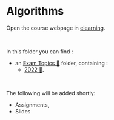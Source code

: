 # Algorithms 

Οpen the course webpage in [elearning](https://elearning.auth.gr/course/view.php?id=9809).<br/>

<br/>

In this folder you can find :
- an [Exam Topics 📂](https://github.com/tsiggi/CSD-Auth/tree/main/4th%20Semester/Algorithms/%CE%98%CE%AD%CE%BC%CE%B1%CF%84%CE%B1) folder, containing :
    - [2022 📂](https://github.com/tsiggi/CSD-Auth/tree/main/4th%20Semester/Algorithms/%CE%98%CE%AD%CE%BC%CE%B1%CF%84%CE%B1/2022).

<br/>

The following will be added shortly:
- Assignments,
- Slides 
